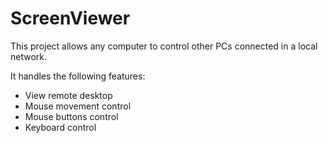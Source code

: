 # ScreenViewer

 This project allows any computer to control other PCs connected in a local network.  



  It handles the following features:
  
 - View remote desktop
 - Mouse movement control
 - Mouse buttons control
 - Keyboard control
